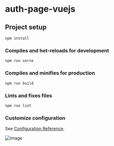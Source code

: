 # auth-page-vuejs

## Project setup
```
npm install
```

### Compiles and hot-reloads for development
```
npm run serve
```

### Compiles and minifies for production
```
npm run build
```

### Lints and fixes files
```
npm run lint
```

### Customize configuration
See [Configuration Reference](https://cli.vuejs.org/config/).


![image](https://user-images.githubusercontent.com/51689617/170994734-66218aff-5de1-4b45-be4d-9d19780ef8d8.png)
